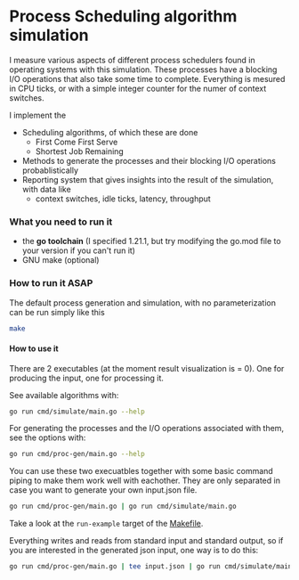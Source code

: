 # Process Scheduling algorithm simulation

I measure various aspects of different process schedulers found in operating systems with this simulation.
These processes have a blocking I/O operations that also take some time to complete. Everything is mesured in CPU ticks, or with a simple integer counter for the numer of context switches.

I implement the 
 - Scheduling algorithms, of which these are done
    - First Come First Serve
    - Shortest Job Remaining
 - Methods to generate the processes and their blocking I/O operations probablistically
 - Reporting system that gives insights into the result of the simulation, with data like
    - context switches, idle ticks, latency, throughput

### What you need to run it
 - the **go toolchain** (I specified 1.21.1, but try modifying the go.mod file to your version if you can't run it)
 - GNU make (optional)

### How to run it ASAP

 The default process generation and simulation, with no parameterization can be run simply like this
```sh
make
```

#### How to use it 

There are 2 executables (at the moment result visualization is = 0). One for producing the input, one for processing it.

See available algorithms with:
```sh
go run cmd/simulate/main.go --help
```

For generating the processes and the I/O operations associated with them, see the options with:
```sh
go run cmd/proc-gen/main.go --help
```
You can use these two execuatbles together with some basic command piping to make them work well with eachother. They are only separated in case you want to generate your own input.json file.

```sh
go run cmd/proc-gen/main.go | go run cmd/simulate/main.go
```
Take a look at the `run-example` target of the [Makefile](./Makefile).

Everything writes and reads from standard input and standard output, so if you are interested in the generated json input, one way is to do this:
```sh
go run cmd/proc-gen/main.go | tee input.json | go run cmd/simulate/main.go
```
